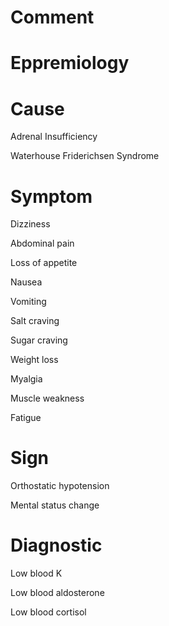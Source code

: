 # Comment

# Eppremiology

# Cause

Adrenal Insufficiency

Waterhouse Friderichsen Syndrome

# Symptom

Dizziness

Abdominal pain

Loss of appetite

Nausea

Vomiting

Salt craving

Sugar craving

Weight loss

Myalgia

Muscle weakness

Fatigue

# Sign

Orthostatic hypotension

Mental status change

# Diagnostic

Low blood K

Low blood aldosterone

Low blood cortisol
